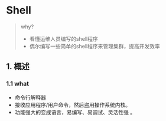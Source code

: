 # Shell

> why?
>
> + 看懂运维人员编写的shell程序
> + 偶尔编写一些简单的shell程序来管理集群，提高开发效率

## 1. 概述

### 1.1 what

+ 命令行解释器
+ 接收应用程序/用户命令，然后盗用操作系统内核。
+ 功能强大的变成语言，易编写、易调试、灵活性强 。





 